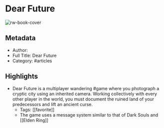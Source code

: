 # Dear Future

![rw-book-cover](https://readwise-assets.s3.amazonaws.com/static/images/default-book-icon-4.11327a2af05a.png)

## Metadata
- Author: 
- Full Title: Dear Future
- Category: #articles

## Highlights
- Dear Future is a multiplayer wandering #game where you photograph a cryptic city using an inherited camera. Working collectively with every other player in the world, you must document the ruined land of your predecessors and lift an ancient curse.
    - Tags: [[favorite]] 
    - The game uses a message system similar to that of Dark Souls and [[Elden Ring]]

